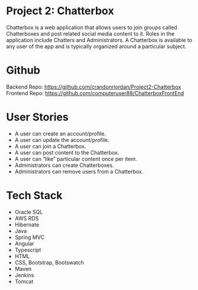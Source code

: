 # Project 2: Chatterbox
Chatterbox is a web application that allows users to join groups called Chatterboxes and post 
related social media content to it. Roles in the application include Chatters and Administrators. A 
Chatterbox is available to any user of the app and is typically organized around a 
particular subject.

# Github
Backend Repo: https://github.com/crandonriordan/Project2-Chatterbox
Frontend Repo: https://github.com/computeruser88/ChatterboxFrontEnd

# User Stories
 + A user can create an account/profile.
 + A user can update the account/profile.
 + A user can join a Chatterbox.
 + A user can post content to the Chatterbox.
 + A user can “like” particular content once per item.
 + Administrators can create Chatterboxes.
 + Administrators can remove users from a Chatterbox.

# Tech Stack
 + Oracle SQL
 + AWS RDS
 + Hibernate
 + Java
 + Spring MVC
 + Angular
 + Typescript
 + HTML
 + CSS, Bootstrap, Bootswatch
 + Maven
 + Jenkins
 + Tomcat
